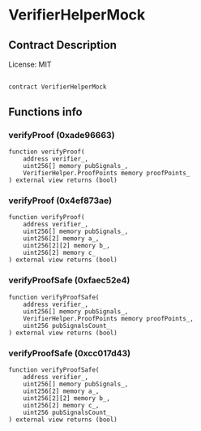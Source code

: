 # VerifierHelperMock

## Contract Description


License: MIT

## 

```solidity
contract VerifierHelperMock
```


## Functions info

### verifyProof (0xade96663)

```solidity
function verifyProof(
    address verifier_,
    uint256[] memory pubSignals_,
    VerifierHelper.ProofPoints memory proofPoints_
) external view returns (bool)
```


### verifyProof (0x4ef873ae)

```solidity
function verifyProof(
    address verifier_,
    uint256[] memory pubSignals_,
    uint256[2] memory a_,
    uint256[2][2] memory b_,
    uint256[2] memory c_
) external view returns (bool)
```


### verifyProofSafe (0xfaec52e4)

```solidity
function verifyProofSafe(
    address verifier_,
    uint256[] memory pubSignals_,
    VerifierHelper.ProofPoints memory proofPoints_,
    uint256 pubSignalsCount_
) external view returns (bool)
```


### verifyProofSafe (0xcc017d43)

```solidity
function verifyProofSafe(
    address verifier_,
    uint256[] memory pubSignals_,
    uint256[2] memory a_,
    uint256[2][2] memory b_,
    uint256[2] memory c_,
    uint256 pubSignalsCount_
) external view returns (bool)
```

